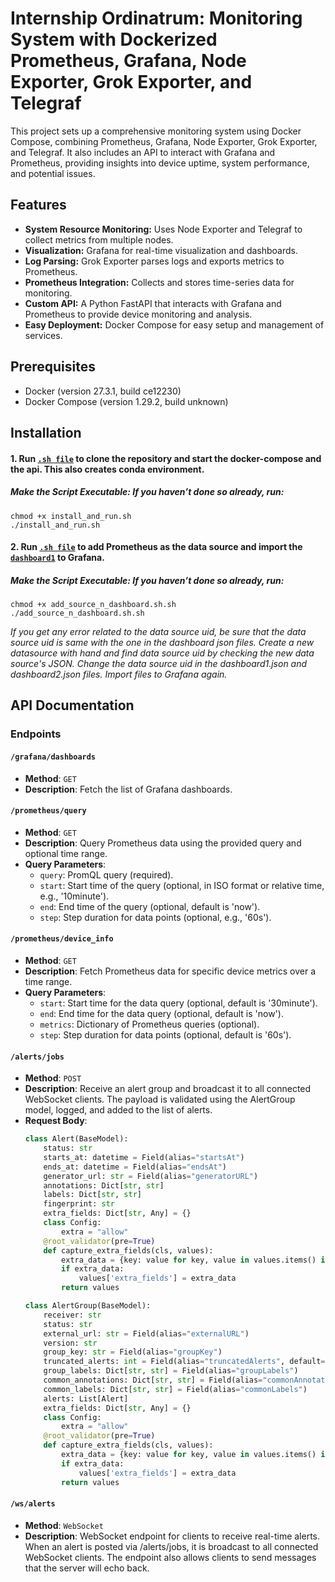 # Internship Ordinatrum: Monitoring System with Dockerized Prometheus, Grafana, Node Exporter, Grok Exporter, and Telegraf

This project sets up a comprehensive monitoring system using Docker Compose, combining Prometheus, Grafana, Node Exporter, Grok Exporter, and Telegraf. It also includes an API to interact with Grafana and Prometheus, providing insights into device uptime, system performance, and potential issues.

## Features

- **System Resource Monitoring:** Uses Node Exporter and Telegraf to collect metrics from multiple nodes.
- **Visualization:** Grafana for real-time visualization and dashboards.
- **Log Parsing:** Grok Exporter parses logs and exports metrics to Prometheus.
- **Prometheus Integration:** Collects and stores time-series data for monitoring.
- **Custom API:** A Python FastAPI that interacts with Grafana and Prometheus to provide device monitoring and analysis.
- **Easy Deployment:** Docker Compose for easy setup and management of services.

## Prerequisites

- Docker (version 27.3.1, build ce12230)
- Docker Compose (version 1.29.2, build unknown)

## Installation

#### 1. Run [`.sh file`](install_and_run.sh) to clone the repository and start the docker-compose and the api. This also creates conda environment.

##### Make the Script Executable: If you haven’t done so already, run:

```
chmod +x install_and_run.sh
./install_and_run.sh
```

#### 2. Run [`.sh file`](add_source_n_dashboard.sh) to add Prometheus as the data source and import the [`dashboard1`](monitoring-system/dashboards/dashboard1.json) to Grafana.

##### Make the Script Executable: If you haven’t done so already, run:

```
chmod +x add_source_n_dashboard.sh.sh
./add_source_n_dashboard.sh.sh
```

*If you get any error related to the data source uid, be sure that the data source uid is same with the one in the dashboard json files. Create a new datasource with hand and find data source uid by checking the new data source's JSON. Change the data source uid in the dashboard1.json and dashboard2.json files. Import files to Grafana again.*


## API Documentation

### Endpoints

#### `/grafana/dashboards`

- **Method**: `GET`
- **Description**: Fetch the list of Grafana dashboards.

#### `/prometheus/query`

- **Method**: `GET`
- **Description**: Query Prometheus data using the provided query and optional time range.
- **Query Parameters**:
    - `query`: PromQL query (required).
    - `start`: Start time of the query (optional, in ISO format or relative time, e.g., '10minute').
    - `end`: End time of the query (optional, default is 'now').
    - `step`: Step duration for data points (optional, e.g., '60s').

#### `/prometheus/device_info`

- **Method**: `GET`
- **Description**: Fetch Prometheus data for specific device metrics over a time range.
- **Query Parameters**:
    - `start`: Start time for the data query (optional, default is '30minute').
    - `end`: End time for the data query (optional, default is 'now').
    - `metrics`: Dictionary of Prometheus queries (optional).
    - `step`: Step duration for data points (optional, default is '60s').

#### `/alerts/jobs`
- **Method**: `POST`
- **Description**: Receive an alert group and broadcast it to all connected WebSocket clients. The payload is validated using the AlertGroup model, logged, and added to the list of alerts.
- **Request Body**:
    ```python
    class Alert(BaseModel):
        status: str
        starts_at: datetime = Field(alias="startsAt")
        ends_at: datetime = Field(alias="endsAt")
        generator_url: str = Field(alias="generatorURL")
        annotations: Dict[str, str]
        labels: Dict[str, str]
        fingerprint: str
        extra_fields: Dict[str, Any] = {}
        class Config:
            extra = "allow"
        @root_validator(pre=True)
        def capture_extra_fields(cls, values):
            extra_data = {key: value for key, value in values.items() if key not in cls.__fields__}
            if extra_data:
                values['extra_fields'] = extra_data
            return values

    class AlertGroup(BaseModel):
        receiver: str
        status: str
        external_url: str = Field(alias="externalURL")
        version: str
        group_key: str = Field(alias="groupKey")
        truncated_alerts: int = Field(alias="truncatedAlerts", default=0)
        group_labels: Dict[str, str] = Field(alias="groupLabels")
        common_annotations: Dict[str, str] = Field(alias="commonAnnotations")
        common_labels: Dict[str, str] = Field(alias="commonLabels")
        alerts: List[Alert]
        extra_fields: Dict[str, Any] = {}
        class Config:
            extra = "allow"
        @root_validator(pre=True)
        def capture_extra_fields(cls, values):
            extra_data = {key: value for key, value in values.items() if key not in cls.__fields__}
            if extra_data:
                values['extra_fields'] = extra_data
            return values
    ```

#### `/ws/alerts`
- **Method**: `WebSocket`
- **Description**: WebSocket endpoint for clients to receive real-time alerts. When an alert is posted via /alerts/jobs, it is broadcast to all connected WebSocket clients. The endpoint also allows clients to send messages that the server will echo back.
